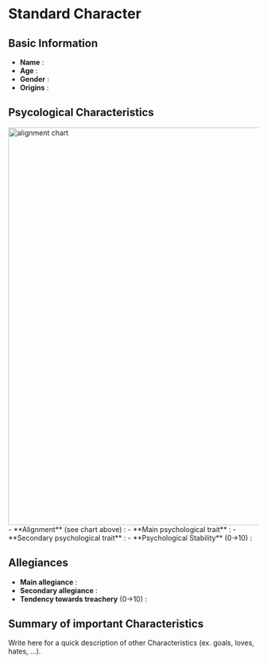 # Standard Character

## Basic Information
- **Name** : 
- **Age** : 
- **Gender** : 
- **Origins** : 

## Psycological Characteristics
<img src="https://preview.redd.it/6hw955rswkn91.png?width=2360&format=png&auto=webp&s=514d2c594d493331b7a367532c5bd328b385b740" alt="alignment chart" width="800"/>
- **Alignment** (see chart above) : 
- **Main psychological trait** : 
- **Secondary psychological trait** : 
- **Psychological Stability** (0→10) : 

## Allegiances
- **Main allegiance** : 
- **Secondary allegiance** : 
- **Tendency towards treachery** (0→10) : 

## Summary of important Characteristics
Write here for a quick description of other Characteristics (ex. goals, loves, hates, ...).
